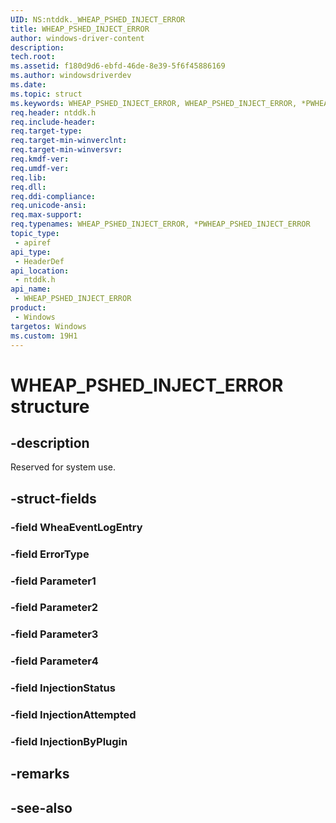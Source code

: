```yaml
---
UID: NS:ntddk._WHEAP_PSHED_INJECT_ERROR
title: WHEAP_PSHED_INJECT_ERROR
author: windows-driver-content
description: 
tech.root:
ms.assetid: f180d9d6-ebfd-46de-8e39-5f6f45886169
ms.author: windowsdriverdev
ms.date: 
ms.topic: struct
ms.keywords: WHEAP_PSHED_INJECT_ERROR, WHEAP_PSHED_INJECT_ERROR, *PWHEAP_PSHED_INJECT_ERROR, 
req.header: ntddk.h
req.include-header:
req.target-type:
req.target-min-winverclnt:
req.target-min-winversvr:
req.kmdf-ver:
req.umdf-ver:
req.lib:
req.dll:
req.ddi-compliance:
req.unicode-ansi:
req.max-support:
req.typenames: WHEAP_PSHED_INJECT_ERROR, *PWHEAP_PSHED_INJECT_ERROR
topic_type: 
 - apiref
api_type: 
 - HeaderDef
api_location: 
 - ntddk.h
api_name: 
 - WHEAP_PSHED_INJECT_ERROR
product: 
 - Windows
targetos: Windows
ms.custom: 19H1
---
```


# WHEAP_PSHED_INJECT_ERROR structure

## -description

Reserved for system use.

## -struct-fields

### -field WheaEventLogEntry
 
### -field ErrorType
 
### -field Parameter1
 
### -field Parameter2
 
### -field Parameter3
 
### -field Parameter4
 
### -field InjectionStatus
 
### -field InjectionAttempted
 
### -field InjectionByPlugin
 

## -remarks

## -see-also

